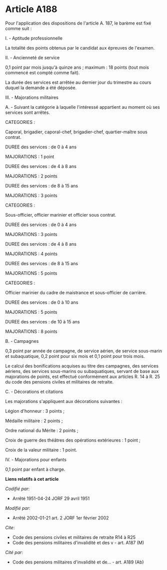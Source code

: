 # Article A188

Pour l'application des dispositions de l'article A. 187, le barème est fixé comme suit :

I. - Aptitude professionnelle

La totalité des points obtenus par le candidat aux épreuves de l'examen.

II. - Ancienneté de service

0,1 point par mois jusqu'à quinze ans ; maximum : 18 points (tout mois commencé est compté comme fait).

La durée des services est arrêtée au dernier jour du trimestre au cours duquel la demande a été déposée.

III. - Majorations militaires

A. - Suivant la catégorie à laquelle l'intéressé appartient au moment où ses services sont arrêtés.

CATEGORIES :

Caporal, brigadier, caporal-chef, brigadier-chef, quartier-maître sous contrat.

DUREE des services : de 0 à 4 ans

MAJORATIONS : 1 point

DUREE des services : de 4 à 8 ans

MAJORATIONS : 2 points

DUREE des services : de 8 à 15 ans

MAJORATIONS : 3 points

CATEGORIES :

Sous-officier, officier marinier et officier sous contrat.

DUREE des services : de 0 à 4 ans

MAJORATIONS : 3 points

DUREE des services : de 4 à 8 ans

MAJORATIONS : 4 points

DUREE des services : de 8 à 15 ans

MAJORATIONS : 5 points

CATEGORIES :

Officier marinier du cadre de maistrance et sous-officier de carrière.

DUREE des services : de 0 à 10 ans

MAJORATIONS : 5 points

DUREE des services : de 10 à 15 ans

MAJORATIONS : 8 points

B. - Campagnes

0,3 point par année de campagne, de service aérien, de service sous-marin et subaquatique, 0,2 point pour six mois et 0,1
point pour trois mois.

Le calcul des bonifications acquises au titre des campagnes, des services aériens, des services sous-marins ou subaquatiques,
servant de base aux majorations de points, est effectué conformément aux articles R. 14 à R. 25 du code des pensions civiles
et militaires de retraite.

C. - Décorations et citations

Les majorations s'appliquent aux décorations suivantes :

Légion d'honneur : 3 points ;

Médaille militaire : 2 points ;

Ordre national du Mérite : 2 points ;

Croix de guerre des théâtres des opérations extérieures : 1 point ;

Croix de la valeur militaire : 1 point.

IV. - Majorations pour enfants

0,1 point par enfant à charge.

**Liens relatifs à cet article**

_Codifié par_:

  - Arrêté 1951-04-24 JORF 29 avril 1951

_Modifié par_:

  - Arrêté 2002-01-21 art. 2 JORF 1er février 2002

_Cite_:

  - Code des pensions civiles et militaires de retraite R14 à R25
  - Code des pensions militaires d'invalidité et des v - art. A187 (M)

_Cité par_:

  - Code des pensions militaires d'invalidité et de... - art. A189 (Ab)
